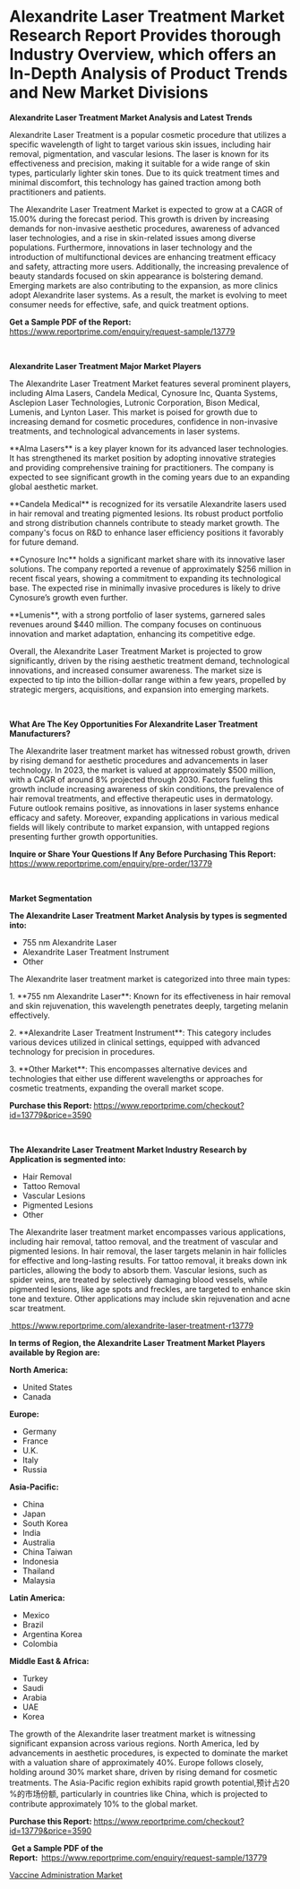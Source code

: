 <p><h1>Alexandrite Laser Treatment Market Research Report Provides thorough Industry Overview, which offers an In-Depth Analysis of Product Trends and New Market Divisions</h1></p><p><strong>Alexandrite Laser Treatment Market Analysis and Latest Trends</strong></p>
<p><p>Alexandrite Laser Treatment is a popular cosmetic procedure that utilizes a specific wavelength of light to target various skin issues, including hair removal, pigmentation, and vascular lesions. The laser is known for its effectiveness and precision, making it suitable for a wide range of skin types, particularly lighter skin tones. Due to its quick treatment times and minimal discomfort, this technology has gained traction among both practitioners and patients.</p><p>The Alexandrite Laser Treatment Market is expected to grow at a CAGR of 15.00% during the forecast period. This growth is driven by increasing demands for non-invasive aesthetic procedures, awareness of advanced laser technologies, and a rise in skin-related issues among diverse populations. Furthermore, innovations in laser technology and the introduction of multifunctional devices are enhancing treatment efficacy and safety, attracting more users. Additionally, the increasing prevalence of beauty standards focused on skin appearance is bolstering demand. Emerging markets are also contributing to the expansion, as more clinics adopt Alexandrite laser systems. As a result, the market is evolving to meet consumer needs for effective, safe, and quick treatment options.</p></p>
<p><strong>Get a Sample PDF of the Report:&nbsp;</strong> <a href="https://www.reportprime.com/enquiry/request-sample/13779?utm_campaign=3024&utm_medium=2&utm_source=Github&utm_content=ia&utm_term=20032025&utm_id=alexandrite-laser-treatment">https://www.reportprime.com/enquiry/request-sample/13779</a></p>
<p>&nbsp;</p>
<p><strong>Alexandrite Laser Treatment Major Market Players</strong></p>
<p><p>The Alexandrite Laser Treatment Market features several prominent players, including Alma Lasers, Candela Medical, Cynosure Inc, Quanta Systems, Asclepion Laser Technologies, Lutronic Corporation, Bison Medical, Lumenis, and Lynton Laser. This market is poised for growth due to increasing demand for cosmetic procedures, confidence in non-invasive treatments, and technological advancements in laser systems.</p><p>**Alma Lasers** is a key player known for its advanced laser technologies. It has strengthened its market position by adopting innovative strategies and providing comprehensive training for practitioners. The company is expected to see significant growth in the coming years due to an expanding global aesthetic market.</p><p>**Candela Medical** is recognized for its versatile Alexandrite lasers used in hair removal and treating pigmented lesions. Its robust product portfolio and strong distribution channels contribute to steady market growth. The company's focus on R&D to enhance laser efficiency positions it favorably for future demand.</p><p>**Cynosure Inc** holds a significant market share with its innovative laser solutions. The company reported a revenue of approximately $256 million in recent fiscal years, showing a commitment to expanding its technological base. The expected rise in minimally invasive procedures is likely to drive Cynosure’s growth even further.</p><p>**Lumenis**, with a strong portfolio of laser systems, garnered sales revenues around $440 million. The company focuses on continuous innovation and market adaptation, enhancing its competitive edge.</p><p>Overall, the Alexandrite Laser Treatment Market is projected to grow significantly, driven by the rising aesthetic treatment demand, technological innovations, and increased consumer awareness. The market size is expected to tip into the billion-dollar range within a few years, propelled by strategic mergers, acquisitions, and expansion into emerging markets.</p></p>
<p>&nbsp;</p>
<p><strong>What Are The Key Opportunities For Alexandrite Laser Treatment Manufacturers?</strong></p>
<p><p>The Alexandrite laser treatment market has witnessed robust growth, driven by rising demand for aesthetic procedures and advancements in laser technology. In 2023, the market is valued at approximately $500 million, with a CAGR of around 8% projected through 2030. Factors fueling this growth include increasing awareness of skin conditions, the prevalence of hair removal treatments, and effective therapeutic uses in dermatology. Future outlook remains positive, as innovations in laser systems enhance efficacy and safety. Moreover, expanding applications in various medical fields will likely contribute to market expansion, with untapped regions presenting further growth opportunities.</p></p>
<p><strong>Inquire or Share Your Questions If Any Before Purchasing This Report:</strong> <a href="https://www.reportprime.com/enquiry/pre-order/13779?utm_campaign=3024&utm_medium=2&utm_source=Github&utm_content=ia&utm_term=20032025&utm_id=alexandrite-laser-treatment">https://www.reportprime.com/enquiry/pre-order/13779</a></p>
<p>&nbsp;</p>
<p><strong>Market Segmentation</strong></p>
<p><strong>The Alexandrite Laser Treatment Market Analysis by types is segmented into:</strong></p>
<p><ul><li>755 nm Alexandrite Laser</li><li>Alexandrite Laser Treatment Instrument</li><li>Other</li></ul></p>
<p><p>The Alexandrite laser treatment market is categorized into three main types: </p><p>1. **755 nm Alexandrite Laser**: Known for its effectiveness in hair removal and skin rejuvenation, this wavelength penetrates deeply, targeting melanin effectively.</p><p>2. **Alexandrite Laser Treatment Instrument**: This category includes various devices utilized in clinical settings, equipped with advanced technology for precision in procedures.</p><p>3. **Other Market**: This encompasses alternative devices and technologies that either use different wavelengths or approaches for cosmetic treatments, expanding the overall market scope.</p></p>
<p><strong>Purchase this Report:&nbsp;</strong><a href="https://www.reportprime.com/checkout?id=13779&price=3590&utm_campaign=3024&utm_medium=2&utm_source=Github&utm_content=ia&utm_term=20032025&utm_id=alexandrite-laser-treatment">https://www.reportprime.com/checkout?id=13779&price=3590</a></p>
<p>&nbsp;</p>
<p><strong>The Alexandrite Laser Treatment Market Industry Research by Application is segmented into:</strong></p>
<p><ul><li>Hair Removal</li><li>Tattoo Removal</li><li>Vascular Lesions</li><li>Pigmented Lesions</li><li>Other</li></ul></p>
<p><p>The Alexandrite laser treatment market encompasses various applications, including hair removal, tattoo removal, and the treatment of vascular and pigmented lesions. In hair removal, the laser targets melanin in hair follicles for effective and long-lasting results. For tattoo removal, it breaks down ink particles, allowing the body to absorb them. Vascular lesions, such as spider veins, are treated by selectively damaging blood vessels, while pigmented lesions, like age spots and freckles, are targeted to enhance skin tone and texture. Other applications may include skin rejuvenation and acne scar treatment.</p></p>
<p><a href="https://www.reportprime.com/alexandrite-laser-treatment-r13779?utm_campaign=3024&utm_medium=2&utm_source=Github&utm_content=ia&utm_term=20032025&utm_id=alexandrite-laser-treatment">&nbsp;https://www.reportprime.com/alexandrite-laser-treatment-r13779</a></p>
<p><strong>In terms of Region, the Alexandrite Laser Treatment Market Players available by Region are:</strong></p>
<p>
    <p> <strong> North America: </strong>
        <ul>
            <li>United States</li>
            <li>Canada</li>
        </ul>
        </p> 
    <p> <strong> Europe: </strong>
        <ul>
            <li>Germany</li>
            <li>France</li>
            <li>U.K.</li>
            <li>Italy</li>
            <li>Russia</li>
        </ul>
        </p> 
    <p> <strong> Asia-Pacific: </strong>
        <ul>
            <li>China</li>
            <li>Japan</li>
            <li>South Korea</li>
            <li>India</li>
            <li>Australia</li>
            <li>China Taiwan</li>
            <li>Indonesia</li>
            <li>Thailand</li>
            <li>Malaysia</li>
        </ul>
        </p> 
    <p> <strong> Latin America: </strong>
        <ul>
            <li>Mexico</li>
            <li>Brazil</li>
            <li>Argentina Korea</li>
            <li>Colombia</li>
        </ul>
        </p> 
    <p> <strong> Middle East & Africa: </strong>
        <ul>
            <li>Turkey</li>
            <li>Saudi</li>
            <li>Arabia</li>
            <li>UAE</li>
            <li>Korea</li>
        </ul>
    </p>
    </p>
<p><p>The growth of the Alexandrite laser treatment market is witnessing significant expansion across various regions. North America, led by advancements in aesthetic procedures, is expected to dominate the market with a valuation share of approximately 40%. Europe follows closely, holding around 30% market share, driven by rising demand for cosmetic treatments. The Asia-Pacific region exhibits rapid growth potential,预计占20 %的市场份额, particularly in countries like China, which is projected to contribute approximately 10% to the global market.</p></p>
<p><strong>Purchase this Report: </strong><a href="https://www.reportprime.com/checkout?id=13779&price=3590&utm_campaign=3024&utm_medium=2&utm_source=Github&utm_content=ia&utm_term=20032025&utm_id=alexandrite-laser-treatment">https://www.reportprime.com/checkout?id=13779&price=3590</a></p>
<p>&nbsp;<strong>Get a Sample PDF of the Report:&nbsp;&nbsp;</strong><a href="https://www.reportprime.com/enquiry/request-sample/13779?utm_campaign=3024&utm_medium=2&utm_source=Github&utm_content=ia&utm_term=20032025&utm_id=alexandrite-laser-treatment">https://www.reportprime.com/enquiry/request-sample/13779</a></p>
<p><strong></strong></p>
<p><p><a href="https://github.com/abuugjetaj/Market-Research-Report-List-1/blob/main/vaccine-administration-market.md?utm_campaign=3024&utm_medium=2&utm_source=Github&utm_content=ia&utm_term=20032025&utm_id=alexandrite-laser-treatment">Vaccine Administration Market</a></p></p>